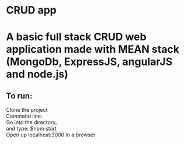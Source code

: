 # CRUD app
# A basic full stack CRUD web application made with MEAN stack (MongoDb, ExpressJS, angularJS and node.js)

## To run:
Clone the project  
Command line:  
Go into the directory,  
and type: $npm start  
Open up localhost:3000 in a browser
